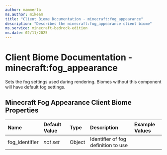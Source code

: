 ```yaml
---
author: mammerla
ms.author: mikeam
title: "Client Biome Documentation - minecraft:fog_appearance"
description: "Describes the minecraft:fog_appearance client biome"
ms.service: minecraft-bedrock-edition
ms.date: 02/11/2025 
---
```


# Client Biome Documentation - minecraft:fog_appearance

Sets the fog settings used during rendering. Biomes without this component will have default fog settings.


## Minecraft Fog Appearance Client Biome Properties

|Name       |Default Value |Type |Description |Example Values |
|:----------|:-------------|:----|:-----------|:------------- |
| fog_identifier | *not set* | Object | Identifier of fog definition to use |  | 